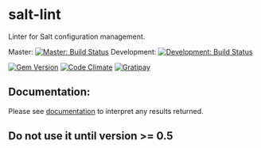 # salt-lint

Linter for Salt configuration management.

Master: [![Master: Build Status](https://api.shippable.com/projects/551cfc825ab6cc1352b491b3/badge?branchName=master)](https://app.shippable.com/projects/551cfc825ab6cc1352b491b3/builds/latest)
Development: [![Development: Build Status](https://api.shippable.com/projects/551cfc825ab6cc1352b491b3/badge?branchName=development)](https://app.shippable.com/projects/551cfc825ab6cc1352b491b3/builds/latest)


[![Gem Version](https://badge.fury.io/rb/salt-lint.svg)](http://badge.fury.io/rb/salt-lint) 
[![Code Climate](https://codeclimate.com/github/lukaszraczylo/salt-lint/badges/gpa.svg)](https://codeclimate.com/github/lukaszraczylo/salt-lint)
[![Gratipay](https://img.shields.io/gratipay/lukaszraczylo.svg)](https://gratipay.com/lukaszraczylo/)

## Documentation:
Please see [documentation](doc/list_tests.md) to interpret any results returned.

## Do not use it until version >= 0.5